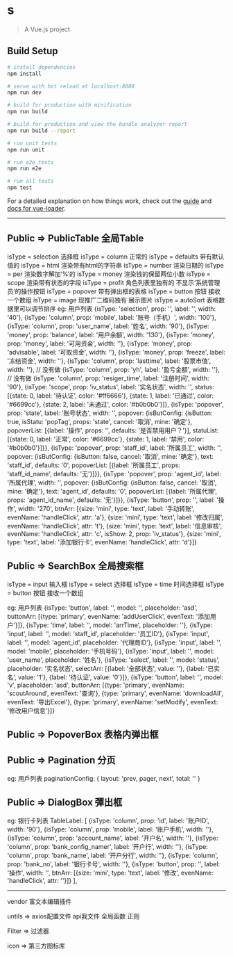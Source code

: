 # s

> A Vue.js project

## Build Setup

``` bash
# install dependencies
npm install

# serve with hot reload at localhost:8080
npm run dev

# build for production with minification
npm run build

# build for production and view the bundle analyzer report
npm run build --report

# run unit tests
npm run unit

# run e2e tests
npm run e2e

# run all tests
npm test
```

For a detailed explanation on how things work, check out the [guide](http://vuejs-templates.github.io/webpack/) and [docs for vue-loader](http://vuejs.github.io/vue-loader).

****************************************************************************************************

## Public => PublicTable  全局Table
  isType = selection 选择框
  isType = column 正常的
  isType = defaults 带有默认值的
  isType = html 渲染带有html的字符串
  isType = number 渲染日期的
  isType = per 渲染数字解加‘%’的
  isType = money 渲染钱的保留两位小数
  isType = scope 渲染带有状态的字段
  isType = profit 角色列表里独有的 不显示‘系统管理员’的操作按钮
  isType = popover 带有弹出框的表格
  isType = button 按钮 接收一个数组
  isType = image 现推广二维码独有 展示图片
  isType = autoSort 表格数据里可以调节排序
  eg:   用戶列表
            {isType: 'selection', prop: '', label: '', width: '40'},
            {isType: 'column', prop: 'mobile', label: '账号（手机）', width: '100'},
            {isType: 'column', prop: 'user_name', label: '姓名', width: '90'},
            {isType: 'money', prop: 'balance', label: '用户余额', width: '130'},
            {isType: 'money', prop: 'money', label: '可用资金', width: ''},
            {isType: 'money', prop: 'advisable', label: '可取资金', width: ''},
            {isType: 'money', prop: 'freeze', label: '冻结资金', width: ''},
            {isType: 'column', prop: 'lasttime', label: '股票市值', width: ''}, // 没有做
            {isType: 'column', prop: 'yh', label: '盈亏金额', width: ''}, // 没有做
            {isType: 'column', prop: 'resiger_time', label: '注册时间', width: '90'},
            {isType: 'scope', prop: 'iv_status', label: '实名状态', width: '', status: [{state: 0, label: '待认证', color: '#ff6666'}, {state: 1, label: '已通过', color: '#6699cc'}, {state: 2, label: '未通过', color: '#b0b0b0'}]},
            {isType: 'popover', prop: 'state', label: '账号状态', width: '', popover: {isButConfig: {isButton: true, isStatu: 'popTag', props: 'state', cancel: '取消', mine: '确定'}, popoverList: [{label: '操作', props: '', defaults: '是否禁用用户？'}], statuList: [{state: 0, label: '正常', color: '#6699cc'}, {state: 1, label: '禁用', color: '#b0b0b0'}]}},
            {isType: 'popover', prop: 'staff_id', label: '所属员工', width: '', popover: {isButConfig: {isButton: false, cancel: '取消', mine: '确定'}, text: 'staff_id', defaults: '0', popoverList: [{label: '所属员工', props: 'staff_id_name', defaults: '无'}]}},
            {isType: 'popover', prop: 'agent_id', label: '所属代理', width: '', popover: {isButConfig: {isButton: false, cancel: '取消', mine: '确定'}, text: 'agent_id', defaults: '0', popoverList: [{label: '所属代理', props: 'agent_id_name', defaults: '无'}]}},
            {isType: 'button', prop: '', label: '操作', width: '270', btnArr: [{size: 'mini', type: 'text', label: '手动转账', evenName: 'handleClick', attr: 'a'}, {size: 'mini', type: 'text', label: '修改归属', evenName: 'handleClick', attr: 't'}, {size: 'mini', type: 'text', label: '信息审核', evenName: 'handleClick', attr: 'c', isShow: 2, prop: 'iv_status'}, {size: 'mini', type: 'text', label: '添加银行卡', evenName: 'handleClick', attr: 'd'}]}

## Public => SearchBox  全局搜索框
  isType = input 输入框
  isType = select 选择框
  isType = time 时间选择框
  isType = button 按钮 接收一个数组

  eg:   用戶列表
          {isType: 'button', label: '', model: '', placeholder: 'asd', buttonArr: [{type: 'primary', evenName: 'addUserClick', evenText: '添加用户'}]},
          {isType: 'time', label: '', model: 'arrTime', placeholder: ''},
          {isType: 'input', label: '', model: 'staff_id', placeholder: '员工ID'},
          {isType: 'input', label: '', model: 'agent_id', placeholder: '代理商ID'},
          {isType: 'input', label: '', model: 'mobile', placeholder: '手机号码'},
          {isType: 'input', label: '', model: 'user_name', placeholder: '姓名'},
          {isType: 'select', label: '', model: 'status', placeholder: '实名状态', selectArr: [{label: '全部状态', value: ''}, {label: '已实名', value: '1'}, {label: '待认证', value: '0'}]},
          {isType: 'button', label: '', model: 'v', placeholder: 'asd', buttonArr: [{type: 'primary', evenName: 'scoutAround', evenText: '查询'}, {type: 'primary', evenName: 'downloadAll', evenText: '导出Excel'}, {type: 'primary', evenName: 'setModify', evenText: '修改用户信息'}]}

## Public => PopoverBox  表格内弹出框

## Public => Pagination  分页

  eg:   用戶列表
        paginationConfig: {
          layout: 'prev, pager, next',
          total: ''
        }

## Public => DialogBox  彈出框
  eg:   银行卡列表
        TableLabel: [
          {isType: 'column', prop: 'id', label: '账户ID', width: '90'},
          {isType: 'column', prop: 'mobile', label: '账户手机', width: ''},
          {isType: 'column', prop: 'account_name', label: '开户名', width: ''},
          {isType: 'column', prop: 'bank_config_namer', label: '开户行', width: ''},
          {isType: 'column', prop: 'bank_name', label: '开户分行', width: ''},
          {isType: 'column', prop: 'bank_no', label: '银行卡号', width: ''},
          {isType: 'button', prop: '', label: '操作', width: '', btnArr: [{size: 'mini', type: 'text', label: '修改', evenName: 'handleClick', attr: ''}]}
        ],

****************************************************************

vendor    富文本编辑插件

untils => axios配置文件 api我文件 全局函数  正则

Filter => 过滤器

icon => 第三方图标库
